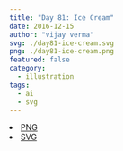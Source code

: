 ```yaml
---
title: "Day 81: Ice Cream"
date: 2016-12-15
author: "vijay verma"
svg: ./day81-ice-cream.svg
png: ./day81-ice-cream.png
featured: false
category:
  - illustration
tags:
  - ai
  - svg
---
```

<li><a href="./day81-ice-cream.png" download className="btn-png">PNG</a></li>
<li><a href="./day81-ice-cream.svg" download className="btn-svg">SVG</a></li>
